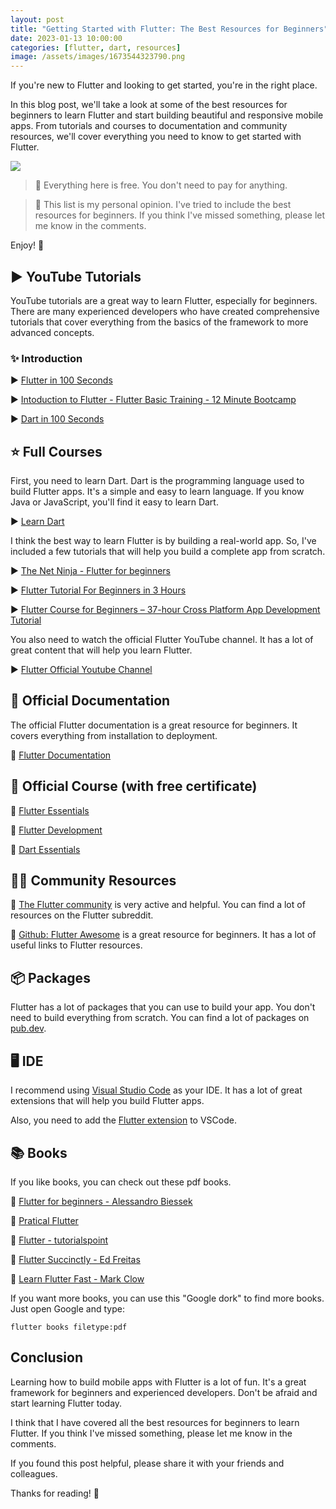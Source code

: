 ```yaml
---
layout: post
title: "Getting Started with Flutter: The Best Resources for Beginners"
date: 2023-01-13 10:00:00
categories: [flutter, dart, resources]
image: /assets/images/1673544323790.png
---
```


If you're new to Flutter and looking to get started, you're in the right place.

In this blog post, we'll take a look at some of the best resources for beginners to learn Flutter and start building beautiful and responsive mobile apps.
From tutorials and courses to documentation and community resources, we'll cover everything you need to know to get started with Flutter.

![](https://miro.medium.com/max/500/1*5XI0lRiqhaB0dKqCy3TD7Q.jpeg)

> 📍 Everything here is free. You don't need to pay for anything.

> 📍 This list is my personal opinion. I've tried to include the best resources for beginners. If you think I've missed something, please let me know in the comments.

Enjoy! 💖

## ▶️ YouTube Tutorials

YouTube tutorials are a great way to learn Flutter, especially for beginners.
There are many experienced developers who have created comprehensive tutorials that cover everything from the basics of the framework to more advanced concepts.

### ✨ Introduction

▶️ [Flutter in 100 Seconds](https://www.youtube.com/watch?v=lHhRhPV--G0)

▶️ [Intoduction to Flutter - Flutter Basic Training - 12 Minute Bootcamp](https://www.youtube.com/watch?v=1xipg02Wu8s)

▶️ [Dart in 100 Seconds](https://www.youtube.com/watch?v=NrO0CJCbYLA)

## ⭐ Full Courses

First, you need to learn Dart. Dart is the programming language used to build Flutter apps. It's a simple and easy to learn language. If you know Java or JavaScript, you'll find it easy to learn Dart.

▶️ [Learn Dart](https://www.youtube.com/watch?v=5rtujDjt50I&list=PLlxmoA0rQ-LyHW9voBdNo4gEEIh0SjG-q)

I think the best way to learn Flutter is by building a real-world app. So, I've included a few tutorials that will help you build a complete app from scratch.

▶️ [The Net Ninja - Flutter for beginners](https://www.youtube.com/watch?v=1ukSR1GRtMU&list=PL4cUxeGkcC9jLYyp2Aoh6hcWuxFDX6PBJ)

▶️ [Flutter Tutorial For Beginners in 3 Hours](https://www.youtube.com/watch?v=CD1Y2DmL5JM)

▶️ [Flutter Course for Beginners – 37-hour Cross Platform App Development Tutorial](https://www.youtube.com/watch?v=VPvVD8t02U8)

You also need to watch the official Flutter YouTube channel. It has a lot of great content that will help you learn Flutter.

▶️ [Flutter Official Youtube Channel](https://www.youtube.com/@flutterdev/playlists)

## 📘 Official Documentation

The official Flutter documentation is a great resource for beginners. It covers everything from installation to deployment.

🔗 [Flutter Documentation](https://flutter.dev/docs)

## 📘 Official Course (with free certificate)

🔗 [Flutter Essentials](https://www.cloudskillsboost.google/quests/191)

🔗 [Flutter Development](https://www.cloudskillsboost.google/quests/167)

🔗 [Dart Essentials](https://www.cloudskillsboost.google/quests/190)

## 👨‍💻 Community Resources

🔗 [The Flutter community](https://www.reddit.com/r/FlutterDev/) is very active and helpful. You can find a lot of resources on the Flutter subreddit.

🔗 [Github: Flutter Awesome](https://github.com/Solido/awesome-flutter) is a great resource for beginners. It has a lot of useful links to Flutter resources.

## 📦 Packages

Flutter has a lot of packages that you can use to build your app. You don't need to build everything from scratch. You can find a lot of packages on [pub.dev](https://pub.dev/).

## 🖥️ IDE

I recommend using [Visual Studio Code](https://code.visualstudio.com/) as your IDE. It has a lot of great extensions that will help you build Flutter apps.

Also, you need to add the [Flutter extension](https://marketplace.visualstudio.com/items?itemName=Dart-Code.flutter) to VSCode.

## 📚 Books

If you like books, you can check out these pdf books.

📖 [Flutter for beginners - Alessandro Biessek](http://livre21.com/LIVREF/F6/F006145.pdf)

📖 [Pratical Flutter](https://android-learn.ir/dl/books/Practical-Flutter-www.android-learn.ir.pdf)

📖 [Flutter - tutorialspoint](https://www.tutorialspoint.com/flutter/flutter_tutorial.pdf)

📖 [Flutter Succinctly - Ed Freitas](https://krishna-adhikari.com.np/programmingebooks/books/fluttersuccinctly.pdf)

📖 [Learn Flutter Fast - Mark Clow](https://files.rahatbiamooz.ir/downloads/files/madreseh/takmili/pdf/flutter20.pdf)

If you want more books, you can use this "Google dork" to find more books. Just open Google and type:

```
flutter books filetype:pdf
```

## Conclusion

Learning how to build mobile apps with Flutter is a lot of fun. It's a great framework for beginners and experienced developers. Don't be afraid and start learning Flutter today.

I think that I have covered all the best resources for beginners to learn Flutter. If you think I've missed something, please let me know in the comments.

If you found this post helpful, please share it with your friends and colleagues.

Thanks for reading! 🙏
